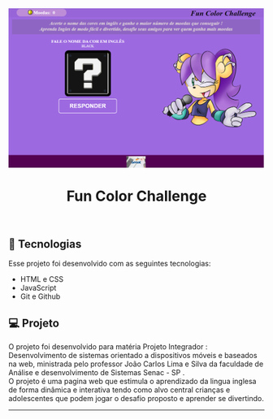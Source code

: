 <img align="center" alt=banner-principal src="/img/banner-principal.png">
<h1 align="center"> Fun Color Challenge </h1>



<br>

## 🚀 Tecnologias

Esse projeto foi desenvolvido com as seguintes tecnologias:

- HTML e CSS
- JavaScript
- Git e Github

## 💻 Projeto

O projeto foi desenvolvido para matéria Projeto Integrador : Desenvolvimento de sistemas orientado a dispositivos móveis e baseados na web, ministrada pelo professor João Carlos Lima e Silva da faculdade de Análise e desenvolvimento de Sistemas Senac - SP . <br>
O projeto é uma pagina web que estimula o aprendizado da lingua inglesa de forma dinâmica e interativa tendo como alvo central crianças e adolescentes que podem jogar o desafio proposto e aprender se divertindo. 




---
